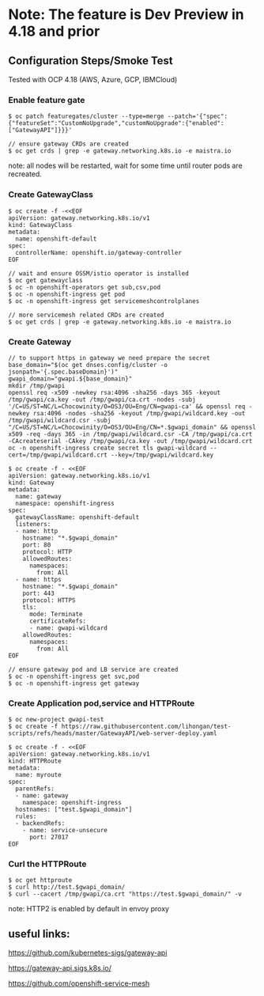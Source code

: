 # Note: The feature is Dev Preview in 4.18 and prior
## Configuration Steps/Smoke Test
Tested with OCP 4.18 (AWS, Azure, GCP, IBMCloud)

### Enable feature gate
```console
$ oc patch featuregates/cluster --type=merge --patch='{"spec":{"featureSet":"CustomNoUpgrade","customNoUpgrade":{"enabled":["GatewayAPI"]}}}'

// ensure gateway CRDs are created
$ oc get crds | grep -e gateway.networking.k8s.io -e maistra.io
```
note: all nodes will be restarted, wait for some time until router pods are recreated.

### Create GatewayClass

```console
$ oc create -f -<<EOF
apiVersion: gateway.networking.k8s.io/v1
kind: GatewayClass
metadata:
  name: openshift-default
spec:
  controllerName: openshift.io/gateway-controller
EOF

// wait and ensure OSSM/istio operator is installed
$ oc get gatewayclass
$ oc -n openshift-operators get sub,csv,pod
$ oc -n openshift-ingress get pod
$ oc -n openshift-ingress get servicemeshcontrolplanes

// more servicemesh related CRDs are created
$ oc get crds | grep -e gateway.networking.k8s.io -e maistra.io
```

### Create Gateway
```console
// to support https in gateway we need prepare the secret
base_domain="$(oc get dnses.config/cluster -o jsonpath='{.spec.baseDomain}')"
gwapi_domain="gwapi.${base_domain}"
mkdir /tmp/gwapi
openssl req -x509 -newkey rsa:4096 -sha256 -days 365 -keyout /tmp/gwapi/ca.key -out /tmp/gwapi/ca.crt -nodes -subj '/C=US/ST=NC/L=Chocowinity/O=OS3/OU=Eng/CN=gwapi-ca' && openssl req -newkey rsa:4096 -nodes -sha256 -keyout /tmp/gwapi/wildcard.key -out /tmp/gwapi/wildcard.csr -subj "/C=US/ST=NC/L=Chocowinity/O=OS3/OU=Eng/CN=*.$gwapi_domain" && openssl x509 -req -days 365 -in /tmp/gwapi/wildcard.csr -CA /tmp/gwapi/ca.crt -CAcreateserial -CAkey /tmp/gwapi/ca.key -out /tmp/gwapi/wildcard.crt
oc -n openshift-ingress create secret tls gwapi-wildcard --cert=/tmp/gwapi/wildcard.crt --key=/tmp/gwapi/wildcard.key

$ oc create -f - <<EOF
apiVersion: gateway.networking.k8s.io/v1
kind: Gateway
metadata:
  name: gateway
  namespace: openshift-ingress
spec:
  gatewayClassName: openshift-default
  listeners:
  - name: http
    hostname: "*.$gwapi_domain"
    port: 80
    protocol: HTTP
    allowedRoutes:
      namespaces:
        from: All
  - name: https
    hostname: "*.$gwapi_domain"
    port: 443
    protocol: HTTPS
    tls:
      mode: Terminate
      certificateRefs:
      - name: gwapi-wildcard
    allowedRoutes:
      namespaces:
        from: All
EOF

// ensure gateway pod and LB service are created
$ oc -n openshift-ingress get svc,pod
$ oc -n openshift-ingress get gateway

```

### Create Application pod,service and HTTPRoute

```console
$ oc new-project gwapi-test
$ oc create -f https://raw.githubusercontent.com/lihongan/test-scripts/refs/heads/master/GatewayAPI/web-server-deploy.yaml

$ oc create -f - <<EOF
apiVersion: gateway.networking.k8s.io/v1
kind: HTTPRoute
metadata:
  name: myroute
spec:
  parentRefs:
  - name: gateway
    namespace: openshift-ingress
  hostnames: ["test.$gwapi_domain"]
  rules:
  - backendRefs:
    - name: service-unsecure
      port: 27017
EOF

```

### Curl the HTTPRoute
```console
$ oc get httproute
$ curl http://test.$gwapi_domain/
$ curl --cacert /tmp/gwapi/ca.crt "https://test.$gwapi_domain/" -v

```
note: HTTP2 is enabled by default in envoy proxy

## useful links:

https://github.com/kubernetes-sigs/gateway-api

https://gateway-api.sigs.k8s.io/

https://github.com/openshift-service-mesh

